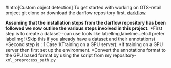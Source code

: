 #Intro[Custom object detection]
To get started with working on OTS-retail project git clone or download the darflow repository first. [darkflow](https://github.com/thtrieu/darkflow.git)

**Assuming that the installation steps from the darflow repository has been followed we now outline the various steps involved in this project.**
*First step is to create a dataset--can use tools like labelImg,labelme...etc.I prefer labelImg! (Skip this if you already have a dataset and their annotations)
*Second step is :
1.Case 1(Training on a GPU server):
*If training on a GPU server then first set up the environment.
*Convert the annotations format to the GPU based format by using the script from my repository- ```xml_preprocess_path.py```

